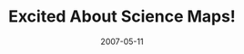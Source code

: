 ---
date: 2007-05-11
title: "Excited About Science Maps!"
source: SoIC News
sourceUrl: http://www.slis.indiana.edu/news/story.php?story_id=1485
pdfLink: 20070511-borner-exhibit-mcpl.pdf
---